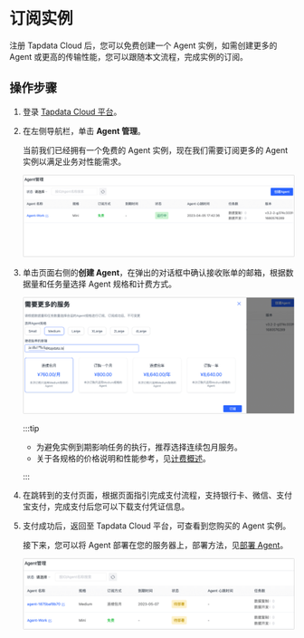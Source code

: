 # 订阅实例

注册 Tapdata Cloud 后，您可以免费创建一个 Agent 实例，如需创建更多的 Agent 或更高的传输性能，您可以跟随本文流程，完成实例的订阅。

## 操作步骤

1. 登录 [Tapdata Cloud 平台](https://cloud.tapdata.net/console/v3/)。

2. 在左侧导航栏，单击 **Agent 管理**。

   当前我们已经拥有一个免费的 Agent 实例，现在我们需要订阅更多的 Agent 实例以满足业务对性能需求。

   ![Agent 示例](../images/agent_free.png)

3. 单击页面右侧的**创建 Agent**，在弹出的对话框中确认接收账单的邮箱，根据数据量和任务量选择 Agent 规格和计费方式。

   ![选择 Agent 规格](../images/select_agent_spec.png)

   :::tip

   * 为避免实例到期影响任务的执行，推荐选择连续包月服务。
   * 关于各规格的价格说明和性能参考，见[计费概述](billing-overview.md)。

   :::

4. 在跳转到的支付页面，根据页面指引完成支付流程，支持银行卡、微信、支付宝支付，完成支付后您可以下载支付凭证信息。

5. 支付成功后，返回至 Tapdata Cloud 平台，可查看到您购买的 Agent 实例。

   接下来，您可以将 Agent 部署在您的服务器上，部署方法，见[部署 Agent](../quick-start/install-agent/README.md)。

   ![订阅成功](../images/purchase_success.png)
